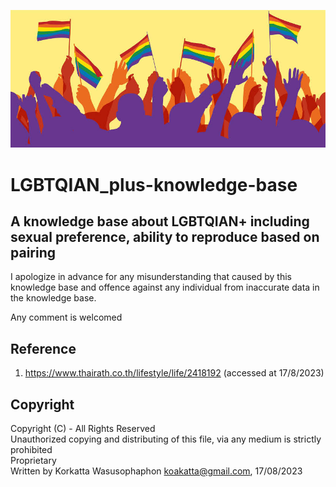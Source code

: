 ![](assets/images/banner.jpeg)
# LGBTQIAN_plus-knowledge-base
## A knowledge base about LGBTQIAN+ including sexual preference, ability to reproduce based on pairing

I apologize in advance for any misunderstanding that caused by this knowledge base and offence against any individual from inaccurate data in the knowledge base.

Any comment is welcomed
## Reference
1. https://www.thairath.co.th/lifestyle/life/2418192 (accessed at 17/8/2023)
## Copyright
Copyright (C) - All Rights Reserved <br>Unauthorized copying and distributing of this file, via any medium is strictly prohibited <br>Proprietary <br> Written by Korkatta Wasusophaphon <koakatta@gmail.com>, 17/08/2023
